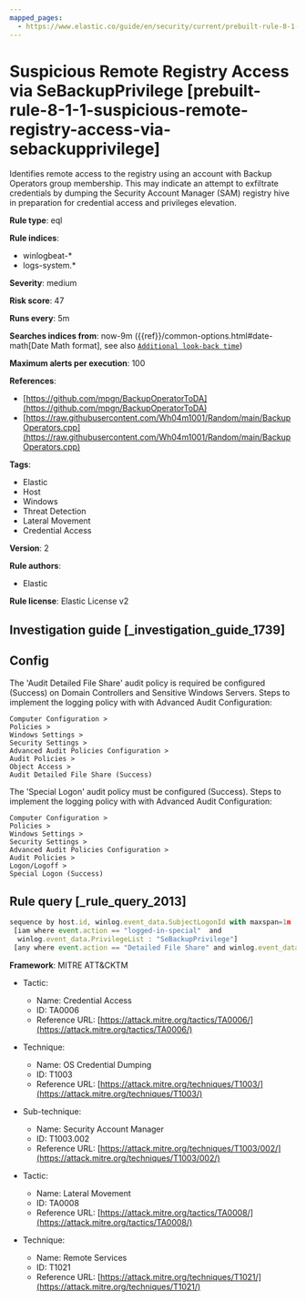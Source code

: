 ```yaml
---
mapped_pages:
  - https://www.elastic.co/guide/en/security/current/prebuilt-rule-8-1-1-suspicious-remote-registry-access-via-sebackupprivilege.html
---
```


# Suspicious Remote Registry Access via SeBackupPrivilege [prebuilt-rule-8-1-1-suspicious-remote-registry-access-via-sebackupprivilege]

Identifies remote access to the registry using an account with Backup Operators group membership. This may indicate an attempt to exfiltrate credentials by dumping the Security Account Manager (SAM) registry hive in preparation for credential access and privileges elevation.

**Rule type**: eql

**Rule indices**:

* winlogbeat-*
* logs-system.*

**Severity**: medium

**Risk score**: 47

**Runs every**: 5m

**Searches indices from**: now-9m ({{ref}}/common-options.html#date-math[Date Math format], see also [`Additional look-back time`](docs-content://solutions/security/detect-and-alert/create-detection-rule.md#rule-schedule))

**Maximum alerts per execution**: 100

**References**:

* [https://github.com/mpgn/BackupOperatorToDA](https://github.com/mpgn/BackupOperatorToDA)
* [https://raw.githubusercontent.com/Wh04m1001/Random/main/BackupOperators.cpp](https://raw.githubusercontent.com/Wh04m1001/Random/main/BackupOperators.cpp)

**Tags**:

* Elastic
* Host
* Windows
* Threat Detection
* Lateral Movement
* Credential Access

**Version**: 2

**Rule authors**:

* Elastic

**Rule license**: Elastic License v2

## Investigation guide [_investigation_guide_1739]

## Config

The 'Audit Detailed File Share' audit policy is required be configured (Success) on Domain Controllers and Sensitive Windows Servers.
Steps to implement the logging policy with with Advanced Audit Configuration:
```
Computer Configuration >
Policies >
Windows Settings >
Security Settings >
Advanced Audit Policies Configuration >
Audit Policies >
Object Access >
Audit Detailed File Share (Success)
```

The 'Special Logon' audit policy must be configured (Success).
Steps to implement the logging policy with with Advanced Audit Configuration:
```
Computer Configuration >
Policies >
Windows Settings >
Security Settings >
Advanced Audit Policies Configuration >
Audit Policies >
Logon/Logoff >
Special Logon (Success)
```

## Rule query [_rule_query_2013]

```js
sequence by host.id, winlog.event_data.SubjectLogonId with maxspan=1m
 [iam where event.action == "logged-in-special"  and
  winlog.event_data.PrivilegeList : "SeBackupPrivilege"]
 [any where event.action == "Detailed File Share" and winlog.event_data.RelativeTargetName : "winreg"]
```

**Framework**: MITRE ATT&CKTM

* Tactic:

    * Name: Credential Access
    * ID: TA0006
    * Reference URL: [https://attack.mitre.org/tactics/TA0006/](https://attack.mitre.org/tactics/TA0006/)

* Technique:

    * Name: OS Credential Dumping
    * ID: T1003
    * Reference URL: [https://attack.mitre.org/techniques/T1003/](https://attack.mitre.org/techniques/T1003/)

* Sub-technique:

    * Name: Security Account Manager
    * ID: T1003.002
    * Reference URL: [https://attack.mitre.org/techniques/T1003/002/](https://attack.mitre.org/techniques/T1003/002/)

* Tactic:

    * Name: Lateral Movement
    * ID: TA0008
    * Reference URL: [https://attack.mitre.org/tactics/TA0008/](https://attack.mitre.org/tactics/TA0008/)

* Technique:

    * Name: Remote Services
    * ID: T1021
    * Reference URL: [https://attack.mitre.org/techniques/T1021/](https://attack.mitre.org/techniques/T1021/)



